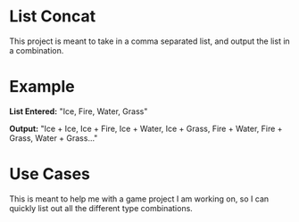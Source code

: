 # List Concat

This project is meant to take in a comma separated list, and output the list in a combination.

# Example

**List Entered:** "Ice, Fire, Water, Grass"

**Output:** "Ice + Ice, Ice + Fire, Ice + Water, Ice + Grass, Fire + Water, Fire + Grass, Water + Grass..."

# Use Cases

This is meant to help me with a game project I am working on, so I can quickly list out all the different type combinations.
